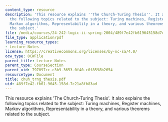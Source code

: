 ```yaml
---
content_type: resource
description: 'This resource explains ''The Church-Turing Thesis''. It also explains
  the following topics related to the subject: Turing machines, Register machines,
  Markov algorithms, Representability in a theory, and various theorems related to
  the subject.'
file: /media/courses/24-242-logic-ii-spring-2004/489f7e42fb619645158d7c21a8fb83ad_chuh_trng_thesis.pdf
file_type: application/pdf
learning_resource_types:
- Lecture Notes
license: https://creativecommons.org/licenses/by-nc-sa/4.0/
ocw_type: OCWFile
parent_title: Lecture Notes
parent_type: CourseSection
parent_uid: 797097cc-c3b9-3653-0f40-c0f8598b2654
resourcetype: Document
title: chuh_trng_thesis.pdf
uid: 489f7e42-fb61-9645-158d-7c21a8fb83ad
---
```

This resource explains 'The Church-Turing Thesis'. It also explains the following topics related to the subject: Turing machines, Register machines, Markov algorithms, Representability in a theory, and various theorems related to the subject.